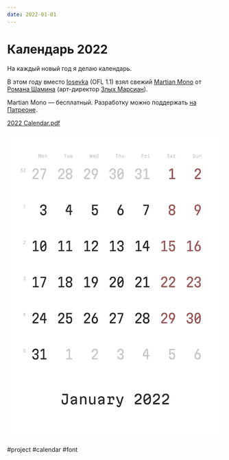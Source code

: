 ```yaml
---
date: 2022-01-01
---
```


# Календарь 2022

На каждый новый год я делаю календарь.

В этом году вместо [Iosevka](https://github.com/be5invis/Iosevka) (OFL 1.1)
взял свежий [Martian Mono](https://github.com/evilmartians/mono) от
[Романа Шамина](https://twitter.com/romanshamin) (арт-директор
[Злых Марсиан](https://evilmartians.com)).

Martian Mono — бесплатный. Разработку можно поддержать [на Патреоне](https://patreon.com/romanshamin).

<a href="calendar.pdf" download="2022 Calendar.pdf">2022 Calendar.pdf</a>

![Кадендарь](../2022/calendar.png "Календарь")

#project #calendar #font
